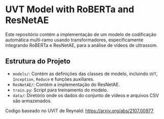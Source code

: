 # UVT Model with RoBERTa and ResNetAE

Este repositório contém a implementação de um modelo de codificação automática multi-ramo usando transformadores, especificamente integrando RoBERTa e ResNetAE, para a análise de vídeos de ultrassom.

## Estrutura do Projeto

- `models/`: Contém as definições das classes de modelo, incluindo `UVT`, `Inception`, `Reduce` e funções auxiliares.
- `ResNetAE/`: Contém a implementação do ResNetAE.
- `train.py`: Script para treinamento do modelo.
- `data/`: Diretório onde os dados do conjunto de vídeos e arquivos CSV são armazenados.

Codigo baseado no UVIT de Reynald: https://arxiv.org/abs/2107.00977
